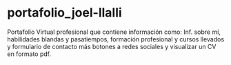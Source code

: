 # portafolio_joel-llalli
Portafolio Virtual profesional que contiene información como: Inf. sobre mí, habilidades blandas y pasatiempos, formación profesional y cursos llevados y formulario de contacto más botones a redes sociales y visualizar un CV en formato pdf.
